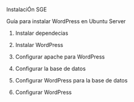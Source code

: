 InstalaciÓn SGE

 Guía para instalar WordPress en Ubuntu Server

1.    Instalar dependecias

2.    Instalar WordPress
  
3.    Configurar apache para WordPress

4.    Configurar la base de datos

5.    Configurar WordPress para la base de datos
  
6.    Configurar WordPress
